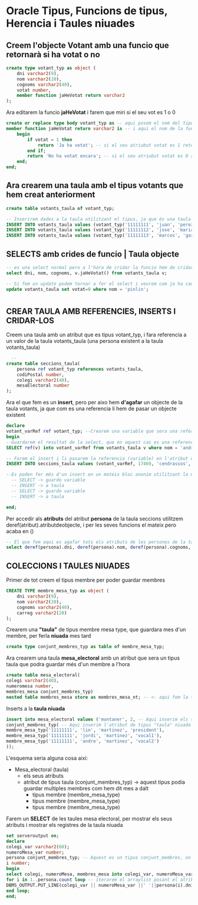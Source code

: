 # Oracle Tipus, Funcions de tipus, Herencia i Taules niuades
  
## Creem l'objecte **Votant** amb una funcio que retornarà si ha votat o no
  
```sql
create type votant_typ as object (
    dni varchar2(9),
    nom varchar2(20),
    cognoms varchar2(40),
    votat number,
    member function jaHeVotat return varchar2
);
```

Ara editarem la funcio **jaHeVotat** i farem que miri si el seu vot es 1 o 0

```sql
create or replace type body votant_typ as -- aqui posem el nom del tipus.
member function jaHeVotat return varchar2 is -- i aqui el nom de la funcio.
    begin
        if votat = 1 then
            return 'Ja ha votat'; -- si el seu atriubut votat es 1 retornara que ha votat.
        end if;
        return 'No ha votat encara'; -- si el seu atriubut votat es 0 retornara que no ha votat.
    end;
end;
```
  
  
  
## Ara crearem una taula amb el tipus **votants** que hem creat anteriorment

```sql
create table votants_taula of votant_typ;

-- Inserirem dades a la taula utilitzant el tipus, ja que és una taula de tipus objecte
INSERT INTO votants_taula values (votant_typ('11111111', 'juan', 'perez', 0));
INSERT INTO votants_taula values (votant_typ('11111112', 'jose', 'maria', 1));
INSERT INTO votants_taula values (votant_typ('11111113', 'marcos', 'garcia', 1));
```
  
  

## SELECTS amb crides de funcio | **Taula objecte**

```sql
-- es una select normal pero a l'hora de cridar la funcio hem de cridar a l'atribut amb el "diminutiu" de la taula "votants_taula v".
select dni, nom, cognoms, v.jaHeVotat() from votants_taula v;

-- Si fem un update podem tornar a fer el select i veurem com ja ha canviat el seu vot
update votants_taula set votat=0 where nom = 'pinlin';
```
# 
  

## CREAR TAULA AMB **REFERENCIES**,  **INSERTS** I **CRIDAR-LOS**
  
Creem una taula amb un atribut que es tipus votant_typ, i fara referencia a un valor de la taula votants_taula 
(una persona existent a la taula votants_taula)
  
```sql
  -- 
create table seccions_taula(
    persona ref votant_typ references votants_taula,
    codiPostal number,
    colegi varchar2(40),
    mesaElectoral number
);
```

Ara el que fem es un **insert**, pero per aixo hem **d'agafar** un objecte de la taula votants, ja que com es una referencia
li hem de pasar un objecte existent

```sql
declare
votant_varRef ref votant_typ; --Crearem una variable que sera una referencia del tipus votant_typ
begin
--Guardarem el resultat de la select, que en aquest cas es una referencia "ref(v)" a la variable que hem creat
SELECT ref(v) into votant_varRef from votants_taula v where nom = 'andre';

-- Farem el insert i li pasarem la referencia (variable) en l'atribut de la taula que era una referencia de la taula votants_taula
INSERT INTO seccions_taula values (votant_varRef, 17469, 'cendrassos', 1);

--Es poden fer més d'un insert en un mateix bloc anonim utilitzant la mateixa variable fent
  -- SELECT -> guardo variable
  -- INSERT -> a taula
  -- SELECT -> guardo variable
  -- INSERT -> a taula

end;
```

Per accedir als **atributs** del atribut **persona** de la taula seccions utilitzem deref(atribut).atributdeobjecte, i per les seves funcions el mateix pero acaba en ()

```sql
-- El que fem aqui es agafar tots els atributs de les persones de la taula seccions_taula i mirar si han votat o no amb la seva funcio
select deref(persona).dni, deref(persona).nom, deref(persona).cognoms, deref(persona).jaHeVotat() from seccions_taula;
```
  
  

## COLECCIONS I TAULES NIUADES
  
Primer de tot creem el tipus membre per poder guardar membres
  
```sql
CREATE TYPE membre_mesa_typ as object (
    dni varchar2(9),
    nom varchar2(20),
    cognoms varchar2(40),
    carreg varchar2(20)
);
```
  
Crearem una **"taula"** de tipus membre mesa type, que guardara mes d'un membre, per ferla **niuada** mes tard
```sql
create type conjunt_membres_typ as table of membre_mesa_typ;
```
  
Ara crearem una taula **mesa_electoral** amb un atribut que sera un tipus taula que podra guardar més d'un membre a l'hora  
```sql
create table mesa_electoral(
colegi varchar2(40),
numeromesa number,
membres_mesa conjunt_membres_typ)
nested table membres_mesa store as membres_mesa_nt; -- <- aqui fem la taula niuada amb el nom de l'atribut, i el segon nom es el mateix mes _nt que es per oracle temes de memoria (no s'utilitza)
```
  
Inserts a la **taula niuada**
  
```sql  
insert into mesa_electoral values ('muntaner', 2, -- Aqui inserim els seus atributs
conjunt_membres_typ( -- Aqui inserim l'atribut de tipus "taula" niuada i a dins posarem els tipus membres que son tipus membres
membre_mesa_typ('11111111', 'lin', 'martinez', 'president'),
membre_mesa_typ('11111111', 'jordi', 'martinez', 'vocal1'),
membre_mesa_typ('11111111', 'andre', 'martinez', 'vocal2')
));
```

L'esquema seria alguna cosa així:
  
  * Mesa_electoral (taula)
    * els seus atributs
    * atribut de tipus taula (conjunt_membres_typ) -> aquest tipus podia guardar multiples membres com hem dit mes a dalt
      * tipus membre (membre_mesa_type)
      * tipus membre (membre_mesa_type)      
      * tipus membre (membre_mesa_type)      

       
Farem un **SELECT** de les taules mesa electoral, per mostrar els seus atributs i mostrar els registres de la taula niuada

```sql
set serveroutput on;
declare
colegi_var varchar2(60);
numeroMesa_var number;
persona conjunt_membres_typ; -- Aquest es un tipus conjunt_membres, on podrem guardar tots els registres per després iterar-los (com un arraylist)
i number;
begin
select colegi, numeroMesa, membres_mesa into colegi_var, numeroMesa_var, persona from mesa_electoral where numeroMesa = 2; -- agafem els atributs de la taula mesa i els seus membres guardant-los a una variable de tipus taula que ara utilitzarem com a array
for i in 1..persona.count loop -- iterarem el arraylist posant el atribut (i) que cada cop agafara un element diferent de la llista i mostrarem les seves dades.
DBMS_OUTPUT.PUT_LINE(colegi_var || numeroMesa_var ||' '||persona(i).dni||' '|| persona(i).nom||' '|| persona(i).carreg);
end loop;
end;       
```
